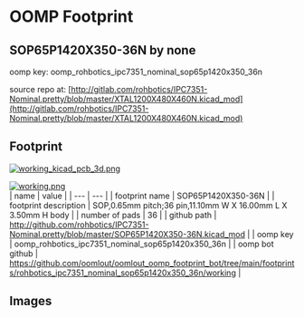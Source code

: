 # OOMP Footprint  
## SOP65P1420X350-36N  by none  
  
oomp key: oomp_rohbotics_ipc7351_nominal_sop65p1420x350_36n  
  
source repo at: [http://gitlab.com/rohbotics/IPC7351-Nominal.pretty/blob/master/XTAL1200X480X460N.kicad_mod](http://gitlab.com/rohbotics/IPC7351-Nominal.pretty/blob/master/XTAL1200X480X460N.kicad_mod)  
## Footprint  
  
[![working_kicad_pcb_3d.png](working_kicad_pcb_3d_600.png)](working_kicad_pcb_3d.png)  
  
[![working.png](working_600.png)](working.png)  
| name | value | 
| --- | --- | 
| footprint name | SOP65P1420X350-36N | 
| footprint description | SOP,0.65mm pitch;36 pin,11.10mm W X 16.00mm L X 3.50mm H body | 
| number of pads | 36 | 
| github path | http://github.com/rohbotics/IPC7351-Nominal.pretty/blob/master/SOP65P1420X350-36N.kicad_mod | 
| oomp key | oomp_rohbotics_ipc7351_nominal_sop65p1420x350_36n | 
| oomp bot github | https://github.com/oomlout/oomlout_oomp_footprint_bot/tree/main/footprints/rohbotics_ipc7351_nominal_sop65p1420x350_36n/working | 
## Images  
